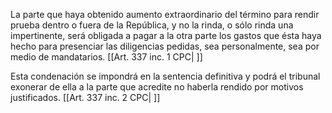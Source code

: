 La parte que haya obtenido aumento extraordinario del término para rendir prueba dentro o fuera de la República, y no la rinda, o sólo rinda una impertinente, será obligada a pagar a la otra parte los gastos que ésta haya hecho para presenciar las diligencias pedidas, sea personalmente, sea por medio de mandatarios. [[Art. 337 inc. 1 CPC| ]]

Esta condenación se impondrá en la sentencia definitiva y podrá el tribunal exonerar de ella a la parte que acredite no haberla rendido por motivos justificados. [[Art. 337 inc. 2 CPC| ]]
